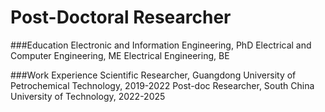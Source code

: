 # Post-Doctoral Researcher

###Education
Electronic and Information Engineering, PhD
Electrical and Computer Engineering, ME
Electrical Engineering, BE

###Work Experience
Scientific Researcher, Guangdong University of Petrochemical Technology, 2019-2022
Post-doc Researcher, South China University of Technology, 2022-2025
